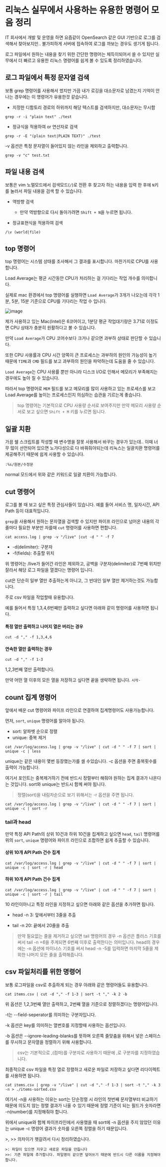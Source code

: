 # 리눅스 실무에서 사용하는 유용한 명령어 모음 정리

IT 회사에서 개발 및 운영을 하면 요즘같이 OpenSearch 같은 GUI 기반으로 로그를 검색해서 찾아보지만.. 불가피하게 서버에 접속하여 로그를 까보는 경우도 생기게 됩니다.

로그 파일에서 원하는 내용을 찾기 위한 간단한 명령어는 체득이되어서 쓸 수 있지만 실무에서 더 빠르고 유용한 리눅스 명령어를 쉽게 볼 수 있도록 정리하였습니다.


## 로그 파일에서 특정 문자열 검색

보통 grep 명령어를 사용해서 썼지만 가끔 내가 로깅을 대소문자로 남겼는지 기억이 안나는 경우에는 이 명령어가 유용한것 같습니다.


- 지정한 디함토리 경로의 하위까지 해당 텍스트를 검색하지만, 대소문자는 무시함

```
grep -r -i "plain text" ./test
```

- 정규식을 적용하여 or 연산자로 검색

```
grep -r -E "(plain text|PLAIN TEXT)" ./test
```

-v 옵션은 특정 문자열이 들어있지 않는 라인을 제외하고 출력합니다.

```
grep -v "c" test.txt
```

## 파일 내용 검색

보통은 vim 노멀모드에서 검색모드(`/`)로 전환 후 찾고자 하는 내용을 입력 한 후에 
`N`키를 눌러서 파일 내용을 검색 할 수 있습니다. 

- 역방향 검색
    - 만약 역방향으로 다시 돌아가려면 `Shift + N`을 누르면 됩니다.

- 정규표현식을 적용하여 검색

```
/\v (world|file)
```

## top 명령어

top 명령어는 시스템 상태를 조사해서 그 결과를 표시합니다. 마찬가지로 CPU를 사용합니다.

Load Average는 평균 시간동안 CPU가 처리하는 걸 기다리는 작업 개수를 의미합니다.

실제로 mac 환경에서 top 명령어를 실행하면 `Load Average`가 3개가 나오는데 각각 1분, 5분, 15분 기준으로 CPU를 기다리는 작업 수 입니다.

![image](https://user-images.githubusercontent.com/22395934/221343414-03095500-237f-48e8-9b8e-31502f160f0e.png)

제가 사용하고 있는 Mac(Intel)은 6코어이고, 1분당 평균 작업대기량은 3.71로 이정도면 CPU 상태가 충분히 원활하다고 볼 수 있습니다.

만약 `Load Average`가 CPU 코어수보다 크거나 같으면 과부하 상태로 판단할 수 있습니다.

또한 CPU 사용률과 CPU 시간 양쪽이 큰 프로세스는 과부하의 원인의 가능성이 높기 때문에 `TIME`과 `CMD` 필드를 보고 과부하의 원인을 파악하는데 도움을 줄 수 있습니다.

`Load Average`는 CPU 사용률 뿐만 아니라 디스크 I/O로 인해서 메모리가 부족해지는 경우에도 높아 질 수 있습니다. 

따라서 top 명령어로 `MEM` 필드를 보고 메모리를 많이 사용하고 있는 프로세스를 보고 Load Average를 높이는 프로세스인지 의심하는 습관을 기르는게 좋습니다.

> top 명령어는 기본적으로 CPU 사용량 순서로 보여주지만 만약 메모리 사용량 순서로 보고 싶으면 `Shift + M` 키를 누르면 됩니다.

## 일괄 치환

가끔 쉘 스크립트를 작성할 때 변수명을 잘못 사용해서 바꾸는 경우가 있는데.. 이때 너무 많이 선언되어 있으면 노가다성으로 다 바꿔줘야되는데 리눅스는 일괄치환 명령어를 제공해주기 때문에 쉽게 사용할 수 있습니다.

```
:%s/원본/수정문
```

normal 모드에서 위와 같은 키워드로 일괄 치환이 가능합니다.

## cut 명령어

로그를 볼 때 보고 싶은 특정 관심사들이 있습니다. 예를 들어 서비스 명, 일자시간, API Path 등이 대표적입니다.

`grep`을 사용해서 원하는 문자열을 검색할 수 있지만 파이프 라인으로 넘어온 내용의 각 줄마다 필요한 부분만 자를때 `cut` 명령어를 사용하면 편합니다.

```
cat access.log | grep -v "/live" |cut -d " " -f 7
```


- -d(delimiter): 구분자
- -f(fields): 추출할 위치

위 명령어는 /live가 들어간 라인은 제외하고, 공백을 구분자(delimiter)로 7번째 위치만 잘라서 해당 로그 파일을 열겠다는 명령어 입니다.

cut은 단순히 일부 열만 추출하는게 아니고, 그 반대인 일부 열만 제거하는것도 가능합니다.

주로 csv 파일을 작업할때 유용합니다.

예를 들어서 특정 1,3,4,6번째만 출력하고 싶다면
아래와 같이 명령어를 사용하면 됩니다.

#### 특정 열만 출력하고 나머지 열은 버리는 경우

```
cut -d "," -f 1,3,4,6
```

#### 연속한 열만 출력하는 경우

```
cut -d "," -f 1-3 
```
1,2,3번째 열만 출력합니다.

만약 어떤 열 이후의 모든 열을 저장하고 싶다면 끝을 생략하면 됩니다. `시작-`


## count 집계 명령어

앞에서 배운 cut 명령어와 파이프 라인으로 연결하여 집계명령어도 사용가능합니다.

먼저, `sort`, `unique` 명령어를 알아야 됩니다.

- sort: 알파벳 순으로 정렬
- unique: 중복 제거

```
cat /var/log/access.log | grep -v "/live" | cut -d " " -f 7 | sort | unique -c | less 
```

unique는 같은 내용이 몇번 등장했는가를 셀 수있습니다. -c 옵션을 주면 중복횟수를 출력이 가능합니다.

여기서 포인트는 중복제거하기 전에 반드시 정렬부터 해줘야 원하는 집계 결과가 나온다는 것입니다. sort와 unique는 반드시 함께 써야 됩니다.

> 정렬(sort)을 내림차순으로 보기 위해서는 -r 옵션을 주면 됩니다.

```
cat /var/log/access.log | grep -v "/live" | cut -d " " -f 7 | sort | unique -c | sort -r 
```

### tail과 head

만약 특정 API Path의 상위 10건과 하위 10건을 집계하고 싶으면 `head`, `tail` 명령어를 위의 `sort`, `unique` 명령어와 파이프 라인으로 조합하면 쉽게 추출할 수 있습니다.


#### 상위 10개 API Path 건수 집계

```
cat /var/log/access.log | grep -v "/live" | cut -d " " -f 7 | sort | unique -c | sort -r | head
```

#### 하위 10개 API Path 건수 집계

```
cat /var/log/access.log | grep -v "/live" | cut -d " " -f 7 | sort | unique -c | sort -r | tail
```

10 라인이아니고 특정 라인을 지정하고 싶으면 아래와 같은 옵션을 추가하면 됩니다.

- head -n 3: 앞에서부터 3줄을 추출

- tail -n 20: 끝에서 20줄을 추출

> 만약 필요없는 줄을 제거하고 싶으면 tail 명령어의 경우 -n 옵션은 플러스 기호를 써서 tail -n +6을 주게되면 6번째 이후로 출력한다는 의미입니다. head의 경우에는 -n 옵션에 마이너스 기호를 써서 head -n -5를 입력하면 마지막 5줄을 제외한 나머지 모든 줄을 출력해줍니다.


## csv 파일처리를 위한 명령어

보통 로그파일을 csv로 추출하게 되는 경우 아래와 같은 명령어들도 유용합니다.

```
cat items.csv | cut -d "," -f 1-3 | sort -t "," -k 2 -b
```

위 옵션은 1,2,3번째 열만 출력하고, 2번째 열을 기준으로 정렬하겠다는 명령어입니다.

-t는 --field-seperator를 의미하는 구분자입니다. 

-k 옵션은 key를 의미하는 열번호를 지정할때 사용하는 옵션입니다.

-b 옵션은 --ignore-leading-blanks를 뜻하며 오른쪽 줄맞춤을 위해서 넣은 스페이스를 무시하고 문자열을 정렬하기 위해 사용합니다.

> csv는 기본적으로 ,(컴마)를 구분자로 사용하기 때문에 ,로 구분자를 지정하였습니다.

최종적으로 csv 파일을 특정 열로 정렬하고 새로운 파일로 저장하고 싶다면 리다이렉트를 사용하면 됩니다.

```
cat items.csv | grep -v "/live" | cut -d "," -f 1-3 | sort -t "," -k 3 -n > ./items-sorted.csv
```

여기서 -n을 사용하는 이유는 sort는 단순정렬 시 라인의 첫번째 문자열부터 비교하기 때문에 의도치 않는 정렬 결과가 나올 수 있기 때문에 정렬 기준이 되는 필드가 숫자라면 -n(number)를 지정해줘야 합니다.

위에서 unique와 함께 파이프라인에서 사용했을 때 sort에 -n 옵션을 주지 않았던 이유는 unique -c 명령어 결과가 숫자를 오른쪽 정렬을 하기 때문입니다. 


\>, \>> 의차이가 햇갈려서 다시 정리하였습니다.

```
>: 파일이 있으면 지우고 새로운 파일을 만듭니다
>>: 기존 파일에 추가합니다. 파일명이 같으면 덮어쓰기 때문에 반드시 다른 이름을 지정해야합니다.
```
